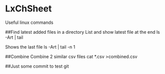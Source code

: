 # LxChSheet
Useful linux commands

##Find latest added files in a directory
List and show latest file at the end
ls -Art | tail

Shows the last file
ls -Art | tail -n 1

##Combine
Combine 2 similar csv files
cat *.csv >combined.csv

##Just some commit to test git